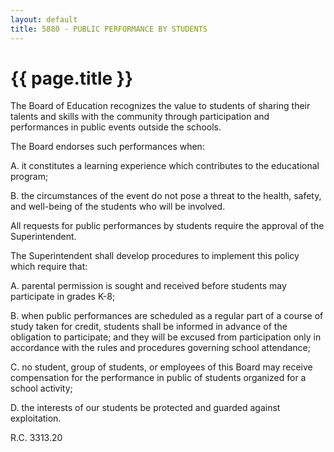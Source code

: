 ```yaml
---
layout: default
title: 5880 - PUBLIC PERFORMANCE BY STUDENTS
---
```


{{ page.title }}
================

The Board of Education recognizes the value to students of sharing their
talents and skills with the community through participation and
performances in public events outside the schools.

The Board endorses such performances when:

A. it constitutes a learning experience which contributes to the
educational program;

B. the circumstances of the event do not pose a threat to the health,
safety, and well-being of the students who will be involved.

All requests for public performances by students require the approval of
the Superintendent.

The Superintendent shall develop procedures to implement this policy
which require that:

A. parental permission is sought and received before students may
participate in grades K-8;

B. when public performances are scheduled as a regular part of a course
of study taken for credit, students shall be informed in advance of the
obligation to participate; and they will be excused from participation
only in accordance with the rules and procedures governing school
attendance;

C. no student, group of students, or employees of this Board may receive
compensation for the performance in public of students organized for a
school activity;

D. the interests of our students be protected and guarded against
exploitation.

R.C. 3313.20
